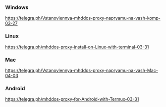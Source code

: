 ### Windows

https://telegra.ph/Vstanovlennya-mhddos-proxy-napryamu-na-vash-komp-03-27  

### Linux

https://telegra.ph/mhddos-proxy-install-on-Linux-with-terminal-03-31  

### Mac

https://telegra.ph/Vstanovlennya-mhddos-proxy-napryamu-na-vash-Mac-04-03

### Android

https://telegra.ph/mhddos-proxy-for-Android-with-Termux-03-31

